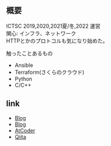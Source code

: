 
## 概要
ICTSC 2019,2020,2021夏/冬,2022 運営  
関心: インフラ、ネットワーク  
HTTPとかのプロトコルも気になり始めた。
  
触ったことあるもの
- Ansible
- Terraform(さくらのクラウド)
- Python
- C/C++
  
## link
- [Blog](https://hackmd.io/@siberiy4)
- [Blog](https://yokanyukari.hatenablog.com/)  
- [AtCoder](https://atcoder.jp/users/yo_kanyukari)  
- [Qiita](https://qiita.com/siberiy4)  
